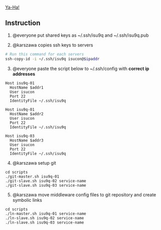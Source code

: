 [Ya-Ha!](https://www.youtube.com/watch?v=CrMArekfBBM)

## Instruction

1. @everyone put shared keys as ~/.ssh/isu9q and ~/.ssh/isu9q.pub

2. @karszawa copies ssh keys to servers

```bash
# Run this command for each servers
ssh-copy-id -i ~/.ssh/isu9q isucon@$ipaddr
```

3. @everyone paste the script below to ~/.ssh/config with **correct ip addresses**

```
Host isu9q-01
  HostName $addr1
  User isucon
  Port 22
  IdentityFile ~/.ssh/isu9q

Host isu9q-01
  HostName $addr2
  User isucon
  Port 22
  IdentityFile ~/.ssh/isu9q

Host isu9q-03
  HostName $addr3
  User isucon
  Port 22
  IdentityFile ~/.ssh/isu9q
```

4. @karszawa setup git

```
cd scripts
./git-master.sh isu9q-01
./git-slave.sh isu9q-02 service-name
./git-slave.sh isu9q-03 service-name
```

5. @karszawa move middleware config files to git repository and create symbolic links

```
cd scripts
./ln-master.sh isu9q-01 service-name
./ln-slave.sh isu9q-02 service-name
./ln-slave.sh isu9q-03 service-name
```
